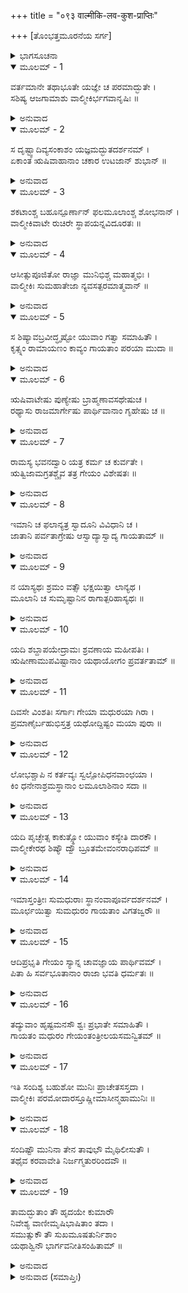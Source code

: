 +++
title = "०९३ वाल्मीकि-लव-कुश-प्राप्तिः"

+++
[ತೊಂಭತ್ತಮೂರನೆಯ ಸರ್ಗ]



<details><summary>ಭಾಗಸೂಚನಾ</summary>

ಶ್ರೀರಾಮನ ಯಜ್ಞಕ್ಕೆ ಮಹರ್ಷಿ ವಾಲ್ಮೀಕಿಗಳ ಆಗಮನ, ರಾಮಾಯಣವನ್ನು ಗಾನ ಮಾಡಲು ಕುಶ-ಲವರಿಗೆ ಆದೇಶ
</details>

<details open><summary>ಮೂಲಮ್ - 1</summary>

ವರ್ತಮಾನೇ ತಥಾಭೂತೇ ಯಜ್ಞೇ ಚ ಪರಮಾದ್ಭುತೇ ।  
ಸಶಿಷ್ಯ ಆಜಗಾಮಾಶು  ವಾಲ್ಮೀಕಿರ್ಭಗವಾನೃಷಿಃ ॥
</details>

<details><summary>ಅನುವಾದ</summary>

ಹೀಗೆ ಆ ಅತ್ಯಂತ ಅದ್ಭುತ ಯಜ್ಞ ನಡೆಯುತ್ತಿರುವಾಗ ಭಗವಾನ್ ವಾಲ್ಮೀಕಿ ಮುನಿಗಳು ತಮ್ಮ ಶಿಷ್ಯರೊಂದಿಗೆ ಅಲ್ಲಿಗೆ ಆಗಮಿಸಿದರು.॥1॥
</details>

<details open><summary>ಮೂಲಮ್ - 2</summary>

ಸ ದೃಷ್ಟ್ವಾದಿವ್ಯಸಂಕಾಶಂ ಯಜ್ಞಮದ್ಭುತದರ್ಶನಮ್ ।  
ಏಕಾಂತ ಋಷಿವಾಹಾನಾಂ ಚಕಾರ ಉಟಜಾನ್ ಶುಭಾನ್ ॥
</details>

<details><summary>ಅನುವಾದ</summary>

ಅವರು ಆ ದಿವ್ಯ ಅದ್ಭುತ ಯಜ್ಞವನ್ನು ದರ್ಶಿಸಿದರು. ಋಷಿಗಳಿಗಾಗಿ ನಿರ್ಮಿಸಿದ್ದ ಪರ್ಣಶಾಲೆಗಳ ಹತ್ತಿರದಲ್ಲೇ ವಾಲ್ಮೀಕಿಗಳಿಗಾಗಿ ಸುಂದರ ಪರ್ಣಶಾಲೆಯನ್ನು ನಿರ್ಮಿಸಿ ಕೊಟ್ಟರು.॥2॥
</details>

<details open><summary>ಮೂಲಮ್ - 3</summary>

ಶಕಟಾಂಶ್ಚ ಬಹೂನ್ಪೂರ್ಣಾನ್ ಫಲಮೂಲಾಂಶ್ಚ ಶೋಭನಾನ್ ।  
ವಾಲ್ಮೀಕಿವಾಟೇ ರುಚಿರೇ ಸ್ಥಾಪಯನ್ನವಿದೂರತಃ ॥
</details>

<details><summary>ಅನುವಾದ</summary>

ವಾಲ್ಮೀಕಿಗಳ ಸುಂದರ ಕುಟೀರದ ಬಳಿಯಲ್ಲೇ ಅನ್ನಾದಿಗಳಿಂದ ತುಂಬಿದ ಬಂಡಿಗಳನ್ನು ನಿಲ್ಲಿಸಲಾಗಿತ್ತು. ಜೊತೆಗೆ ಉತ್ತಮೋತ್ತಮ ಫಲ-ಮೂಲಗಳನ್ನು ಇರಿಸಿದ್ದರು.॥3॥
</details>

<details open><summary>ಮೂಲಮ್ - 4</summary>

ಆಸೀತ್ಸುಪೂಜಿತೋ ರಾಜ್ಞಾ ಮುನಿಭಿಶ್ಚ ಮಹಾತ್ಮಭಿಃ ।  
ವಾಲ್ಮೀಕಿಃ ಸುಮಹಾತೇಜಾ ನ್ಯವಸತ್ಪರಮಾತ್ಮವಾನ್ ॥
</details>

<details><summary>ಅನುವಾದ</summary>

ರಾಜಾರಾಮ ಹಾಗೂ ಅನೇಕ ಮಹಾತ್ಮಾ ಮುನಿಗಳಿಂದ ಚೆನ್ನಾಗಿ ಪೂಜೆಗೊಂಡು, ಸಮ್ಮಾನಿತರಾದ ಮಹಾತೇಜಸ್ವೀ, ಆತ್ಮಜ್ಞಾನೀ ವಾಲ್ಮೀಕಿ ಮುನಿಗಳು ಬಹಳ ಸುಖವಾಗಿ ಅಲ್ಲಿ ವಾಸಿಸಿದರು.॥4॥
</details>

<details open><summary>ಮೂಲಮ್ - 5</summary>

ಸ ಶಿಷ್ಯಾವಬ್ರವೀದ್ಧೃಷ್ಟೋ ಯುವಾಂ ಗತ್ವಾ ಸಮಾಹಿತೌ ।  
ಕೃತ್ಸ್ನಂ ರಾಮಾಯಣಂ ಕಾವ್ಯಂ ಗಾಯತಾಂ ಪರಯಾ ಮುದಾ ॥
</details>

<details><summary>ಅನುವಾದ</summary>

ಅವರು ತಮ್ಮ ಹೃಷ್ಟ-ಪುಷ್ಟ ಇಬ್ಬರು ಶಿಷ್ಯರಲ್ಲಿ ಹೇಳಿದರು - ನೀವಿಬ್ಬರೂ ಏಕಾಗ್ರಚಿತ್ತರಾಗಿ ಎಲ್ಲೆಡೆ ತಿರುಗಾಡುತ್ತಾ ಬಹಳ ಆನಂದವಾಗಿ ಸಂಪೂರ್ಣ ರಾಮಾಯಣ ಕಾವ್ಯವನ್ನು ಗಾಯನ ಮಾಡಿರಿ.॥5॥
</details>

<details open><summary>ಮೂಲಮ್ - 6</summary>

ಋಷಿವಾಟೇಷು ಪುಣ್ಯೇಷು ಬ್ರಾಹ್ಮಣಾವಸಥೇಷುಚ ।  
ರಥ್ಯಾಸು ರಾಜಮಾರ್ಗೇಷು ಪಾರ್ಥಿವಾನಾಂ ಗೃಹೇಷು ಚ ॥
</details>

<details><summary>ಅನುವಾದ</summary>

ಋಷಿಗಳ, ಬ್ರಾಹ್ಮಣರ ಪವಿತ್ರ ಸ್ಥಾನಗಳಲ್ಲಿ, ಬೀದಿಗಳಲ್ಲಿ, ರಾಜಮಾರ್ಗಗಳಲ್ಲಿ ಹಾಗೂ ರಾಜರ ನಿವಾಸ ಸ್ಥಾನಗಳಲ್ಲಿಯೂ ಈ ಕಾವ್ಯದ ಗಾಯನ ಮಾಡಿರಿ.॥6॥
</details>

<details open><summary>ಮೂಲಮ್ - 7</summary>

ರಾಮಸ್ಯ ಭವನದ್ವಾರಿ ಯತ್ರ ಕರ್ಮ ಚ ಕುರ್ವತೇ ।  
ಋತ್ವಿಜಾಮಗ್ರತಶ್ಚೈವ ತತ್ರ ಗೇಯಂ ವಿಶೇಷತಃ ॥
</details>

<details><summary>ಅನುವಾದ</summary>

ಶ್ರೀರಾಮಚಂದ್ರನ ಗೃಹದ್ವಾರದಲ್ಲಿ, ಬ್ರಾಹ್ಮಣರು ಯಜ್ಞ ಮಾಡುವಲ್ಲಿ ಹಾಗೂ ಋತ್ವಿಜರ ಎದುರಿನಲ್ಲಿಯೂ ಈ ಕಾವ್ಯವನ್ನು ವಿಶೇಷವಾಗಿ ಹಾಡಬೇಕು.॥7॥
</details>

<details open><summary>ಮೂಲಮ್ - 8</summary>

ಇಮಾನಿ ಚ ಫಲಾನ್ಯತ್ರ ಸ್ವಾದೂನಿ ವಿವಿಧಾನಿ ಚ ।  
ಜಾತಾನಿ ಪರ್ವತಾಗ್ರೇಷು ಆಸ್ವಾದ್ಯಾಸ್ವಾದ್ಯ ಗಾಯತಾಮ್ ॥
</details>

<details><summary>ಅನುವಾದ</summary>

ಇಲ್ಲಿ ಪರ್ವತ ಶಿಖರಗಳಲ್ಲಿ ನಾನಾ ರೀತಿಯ ರುಚಿಕರ ಫಲಗಳು ಬಿಟ್ಟಿವೆ. ನಿಮಗೆ ಹಸಿವಾದಾಗ ಅದನ್ನು ಸವಿಯುತ್ತಾ ಕಾವ್ಯದ ಗಾನ ಮಾಡುತ್ತಾ ಇರಿ.॥8॥
</details>

<details open><summary>ಮೂಲಮ್ - 9</summary>

ನ ಯಾಸ್ಯಥಃ ಶ್ರಮಂ ವತ್ಸೌ ಭಕ್ಷಯಿತ್ವಾ ಲಾನ್ಯಥ ।  
ಮೂಲಾನಿ ಚ ಸುಮೃಷ್ಟಾನಿನ ರಾಗಾತ್ಪರಿಹಾಸ್ಯಥಃ ॥
</details>

<details><summary>ಅನುವಾದ</summary>

ಮಕ್ಕಳಿರಾ! ಇಲ್ಲಿಯ ಸುಮಧುರ ಫಲಗಳನ್ನು ಭಕ್ಷಿಸುವುದರಿಂದ ನಿಮಗೆ ಎಂದೂ ಬಳಲಿಕೆ ಉಂಟಾಗದು ಮತ್ತು ನಿಮ್ಮ ಕಂಠದ ಮಧುರತೆ ನಾಶವಾಗದು.॥9॥
</details>

<details open><summary>ಮೂಲಮ್ - 10</summary>

ಯದಿ ಶಬ್ದಾಪಯೇದ್ರಾಮಃ ಶ್ರವಣಾಯ ಮಹೀಪತಿಃ ।  
ಋಷೀಣಾಮುಪವಿಷ್ಟಾನಾಂ ಯಥಾಯೋಗಂ ಪ್ರವರ್ತತಾಮ್ ॥
</details>

<details><summary>ಅನುವಾದ</summary>

ಮಹಾರಾಜ ಶ್ರೀರಾಮನು ನೀವಿಬ್ಬರಲ್ಲಿ ಗಾನ ಕೇಳಬೇಕೆಂದು ಕರೆದರೆ ನೀವು ಅವನಲ್ಲಿ ಹಾಗೂ ಅಲ್ಲಿ ಕುಳಿತಿರುವ ಋಷಿಮುನಿಗಳಲ್ಲಿ ಯಥಾಯೋಗ್ಯ ವಿನಯದಿಂದ ವರ್ತಿಸಿರಿ.॥10॥
</details>

<details open><summary>ಮೂಲಮ್ - 11</summary>

ದಿವಸೇ ವಿಂಶತಿಃ ಸರ್ಗಾಃ ಗೇಯಾ ಮಧುರಯಾ ಗಿರಾ ।  
ಪ್ರಮಾಣೈರ್ಬಹುಭಿಸ್ತತ್ರ ಯಥೋದ್ದಿಷ್ಟಂ ಮಯಾ ಪುರಾ ॥
</details>

<details><summary>ಅನುವಾದ</summary>

ನಾನು ಮೊದಲು ಬೇರೆ-ಬೇರೆ ಸಂಖ್ಯೆಯುಳ್ಳ ಶ್ಲೋಕಗಳಿಂದ ಕೂಡಿದ ರಾಮಾಯಣ ಕಾವ್ಯದ ಸರ್ಗಗಳನ್ನು ನಿಮಗೆ ಉಪದೇಶಿಸಿದಂತೆ ಅದಕ್ಕನುಸಾರ ಪ್ರತಿದಿನ ಇಪ್ಪತ್ತು-ಇಪ್ಪತ್ತು ಸರ್ಗಗಳನ್ನು ಮಧುರ ಸ್ವರದಿಂದ ಗಾನ ಮಾಡಿರಿ.॥11॥
</details>

<details open><summary>ಮೂಲಮ್ - 12</summary>

ಲೋಭಶ್ಚಾಪಿ ನ ಕರ್ತವ್ಯಃ ಸ್ವಲ್ಪೋಪಿಧನವಾಂಛಯಾ ।  
ಕಿಂ ಧನೇನಾಶ್ರಮಸ್ಥಾನಾಂ ಲಮೂಲಾಶಿನಾಂ ಸದಾ ॥
</details>

<details><summary>ಅನುವಾದ</summary>

ಧನದ ಇಚ್ಛೆಯಿಂದ ಸ್ವಲ್ಪವೂ ಲೋಭ ಇರಬಾರದು, ಆಶ್ರಮದಲ್ಲಿ ಇದ್ದು ಫಲ-ಮೂಲಗಳ ಭೋಜನ ಮಾಡುವ ವನವಾಸಿಗಳಿಗೆ ಧನದಿಂದ ಏನು ಕೆಲಸ.॥12॥
</details>

<details open><summary>ಮೂಲಮ್ - 13</summary>

ಯದಿ ಪೃಚ್ಛೇತ್ಸ ಕಾಕುತ್ಸ್ಥೋ ಯುವಾಂ ಕಸ್ಯೇತಿ ದಾರಕೌ ।  
ವಾಲ್ಮೀಕೇರಥ ಶಿಷ್ಯೌ ದ್ವೌ ಬ್ರೂತಮೇವಂನರಾಧಿಪಮ್ ॥
</details>

<details><summary>ಅನುವಾದ</summary>

ಮಕ್ಕಳೇ ! ನೀವಿಬ್ಬರೂ ಯಾರ ಮಕ್ಕಳು ಎಂದು ಶ್ರೀರಘುನಾಥನು ಕೇಳಿದರೆ ನಾವಿಬ್ಬರೂ ಸಹೋದರರು ಮಹರ್ಷಿ ವಾಲ್ಮೀಕಿಗಳ ಶಿಷ್ಯರು ಇಷ್ಟೇ ಹೇಳಬೇಕು.॥13॥
</details>

<details open><summary>ಮೂಲಮ್ - 14</summary>

ಇಮಾಸ್ತಂತ್ರೀಃ ಸುಮಧುರಾಃ ಸ್ಥಾನಂವಾಪೂರ್ವದರ್ಶನಮ್ ।  
ಮೂರ್ಛಯಿತ್ವಾ ಸುಮಧುರಂ ಗಾಯತಾಂ ವಿಗತಜ್ವರೌ ॥
</details>

<details><summary>ಅನುವಾದ</summary>

ಈ ವೀಣೆಗೆ ಏಳು ತಂತಿಗಳಿವೆ. ಇದರ ಸ್ವರಗಳನ್ನು ಝಂಕೃತಗೊಳಿಸಿ, ಶ್ರುತಿ ಸೇರಿಸಿ ಸುಮಧುರ ಸ್ವರದಿಂದ ನೀವಿಬ್ಬರೂ ಕಾವ್ಯಗಾಯನ ಮಾಡಿರಿ ಹಾಗೂ ಸರ್ವಥಾ ನಿಶ್ಚಿಂತರಾಗಿರಿ.॥14॥
</details>

<details open><summary>ಮೂಲಮ್ - 15</summary>

ಆದಿಪ್ರಭೃತಿ ಗೇಯಂ ಸ್ಯಾನ್ನ ಚಾವಜ್ಞಾಯ ಪಾರ್ಥಿವಮ್ ।  
ಪಿತಾ ಹಿ ಸರ್ವಭೂತಾನಾಂ ರಾಜಾ ಭವತಿ ಧರ್ಮತಃ ॥
</details>

<details><summary>ಅನುವಾದ</summary>

ಪ್ರಾರಂಭದಿಂದಲೇ ಈ ಕಾವ್ಯವನ್ನು ಗಾಯ ಮಾಡಬೇಕು. ಗಾಯನದಲ್ಲಿ ರಾಜನ ಅಪಮಾನವಾಗುವಂತಹ ಯಾವುದೇ ವರ್ತನೆ ಮಾಡಬೇಡಿ; ಏಕೆಂದರೆ ರಾಜನು ಧರ್ಮದ ದೃಷ್ಟಿಯಿಂದ ಸಮಸ್ತ ಪ್ರಾಣಿಗಳ ತಂದೆಯಾಗಿರುವನು.॥15॥
</details>

<details open><summary>ಮೂಲಮ್ - 16</summary>

ತದ್ಯುವಾಂ ಹೃಷ್ಟಮನಸೌ ಶ್ವಃ ಪ್ರಭಾತೇ ಸಮಾಹಿತೌ ।  
ಗಾಯತಂ ಮಧುರಂ ಗೇಯಂತಂತ್ರೀಲಯಸಮನ್ವಿತಮ್ ॥
</details>

<details><summary>ಅನುವಾದ</summary>

ಆದ್ದರಿಂದ ನೀವಿಬ್ಬರೂ ಪ್ರಸನ್ನ, ಏಕಾಗ್ರಚಿತ್ತದಿಂದ ನಾಳೆ ಬೆಳಿಗ್ಗಿನಿಂದಲೇ ವೀಣೆಯ ಲಯದಲ್ಲಿ ಮಧುರ ಸ್ವರದಲ್ಲಿ ರಾಮಾಯಣ ಗಾನವನ್ನು ಪ್ರಾರಂಭಿಸಿರಿ.॥16॥
</details>

<details open><summary>ಮೂಲಮ್ - 17</summary>

ಇತಿ ಸಂದಿಶ್ಯ ಬಹುಶೋ ಮುನಿಃ ಪ್ರಾಚೇತಸಸ್ತದಾ ।  
ವಾಲ್ಮೀಕಿಃ ಪರಮೋದಾರಸ್ತೂಷ್ಣೀಮಾಸೀನ್ಮಹಾಮುನಿಃ ॥
</details>

<details><summary>ಅನುವಾದ</summary>

ಹೀಗೆ ಬಹಳಷ್ಟು ಉಪದೇಶ ಮಾಡಿ ವರುಣನ ಪುತ್ರ ಪರಮ ಉದಾರ ಮಹಾಮುನಿ ವಾಲ್ಮೀಕಿಗಳು ಸುಮ್ಮನಾದರು.॥17॥
</details>

<details open><summary>ಮೂಲಮ್ - 18</summary>

ಸಂದಿಷ್ಟೌ ಮುನಿನಾ ತೇನ ತಾವುಭೌ ಮೈಥಿಲೀಸುತೌ ।  
ತಥೈವ  ಕರವಾವೇತಿ  ನಿರ್ಜಗ್ಮತುರರಿಂದವೌ ॥
</details>

<details><summary>ಅನುವಾದ</summary>

ಮುನಿಗಳು ಹೀಗೆ ಆದೇಶ ಕೊಟ್ಟಾಗ ಮಿಥಿಲೇಶ ಕುಮಾರಿ ಸೀತೆಯ ಆ ಇಬ್ಬರೂ ಶತ್ರುದಮನ ಪುತ್ರರು ‘ಹಾಗೆಯೇ ಆಗಲಿ’ ನಾವು ಹಾಗೆಯೇ ಮಾಡುವೆವು ಎಂದು ಅಲ್ಲಿಂದ ಹೊರಟು ಹೋದರು.॥18॥
</details>

<details open><summary>ಮೂಲಮ್ - 19</summary>

ತಾಮದ್ಭುತಾಂ ತೌ ಹೃದಯೇ ಕುಮಾರೌ  
ನಿವೇಶ್ಯ ವಾಣೀಮೃಷಿಭಾಷಿತಾಂ ತದಾ ।  
ಸಮುತ್ಸುಕೌ ತೌ ಸುಖಮೂಷತುರ್ನಿಶಾಂ  
ಯಥಾಶ್ವಿನೌ ಭಾರ್ಗವನೀತಿಸಂಹಿತಾಮ್ ॥
</details>

<details><summary>ಅನುವಾದ</summary>

ಶುಕ್ರಾಚಾರ್ಯರು ರಚಿಸಿದ ನೀತಿಸಂಹಿತೆಯನ್ನು ಧಾರಣ ಮಾಡುವ ಅಶ್ವಿನೀಕುಮಾರರಂತೆ ಋಷಿಗಳು ಹೇಳಿದ ಆ ಅದ್ಭುತ ಮಾತುಗಳನ್ನು ಮನಸ್ಸಿನಲ್ಲಿಟ್ಟುಕೊಂಡು ಆ ಇಬ್ಬರೂ ಕುಮಾರರು ಮನಸ್ಸಿನಲ್ಲೇ ಉತ್ಕಂಠಿತರಾಗಿ ಅಲ್ಲೇ ರಾತ್ರಿಯಿಡೀ ಸುಖವಾಗಿ ಕಳೆದರು.॥19॥
</details>

<details><summary>ಅನುವಾದ (ಸಮಾಪ್ತಿಃ)</summary>

ಶ್ರೀವಾಲ್ಮೀಕಿ ವಿರಚಿತ ಆರ್ಷರಾಮಾಯಣ ಆದಿಕಾವ್ಯದ ಉತ್ತರ ಕಾಂಡದಲ್ಲಿ ತೊಂಭತ್ತಮೂರನೆಯ ಸರ್ಗ ಪೂರ್ಣವಾಯಿತು. ॥93॥
</details>
